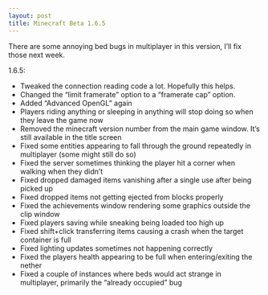 ```yaml
---
layout: post
title: Minecraft Beta 1.6.5
---
```


There are some annoying bed bugs in multiplayer in this version, I’ll fix those next week.

1.6.5:

* Tweaked the connection reading code a lot. Hopefully this helps.<br>
* Changed the “limit framerate” option to a “framerate cap” option.<br>
* Added “Advanced OpenGL” again<br>
* Players riding anything or sleeping in anything will stop doing so when they leave the game now<br>
* Removed the minecraft version number from the main game window. It’s still available in the title screen<br>
* Fixed some entities appearing to fall through the ground repeatedly in multiplayer (some might still do so)<br>
* Fixed the server sometimes thinking the player hit a corner when walking when they didn’t<br>
* Fixed dropped damaged items vanishing after a single use after being picked up<br>
* Fixed dropped items not getting ejected from blocks properly<br>
* Fixed the achievements window rendering some graphics outside the clip window<br>
* Fixed players saving while sneaking being loaded too high up<br>
* Fixed shift+click transferring items causing a crash when the target container is full<br>
* Fixed lighting updates sometimes not happening correctly<br>
* Fixed the players health appearing to be full when entering/exiting the nether<br>
* Fixed a couple of instances where beds would act strange in multiplayer, primarily the “already occupied” bug<br>
